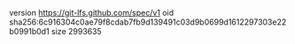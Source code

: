 version https://git-lfs.github.com/spec/v1
oid sha256:6c916304c0ae79f8cdab7fb9d139491c03d9b0699d1612297303e22b0991b0d1
size 2993635
